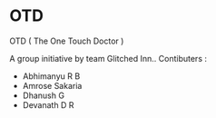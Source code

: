 # OTD

OTD ( The One Touch Doctor )

A group initiative by team Glitched Inn..
Contibuters : 
- Abhimanyu R B
- Amrose Sakaria
- Dhanush G
- Devanath D R

